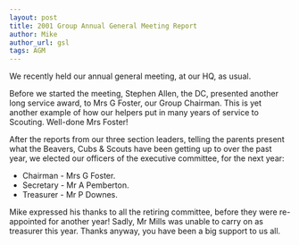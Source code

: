 ```yaml
---
layout: post
title: 2001 Group Annual General Meeting Report
author: Mike
author_url: gsl
tags: AGM
---
```


We recently held our annual general meeting, at our HQ, as usual.

Before we started the meeting, Stephen Allen, the DC, presented another long service award, to Mrs G Foster, our Group Chairman. This is yet another example of how our helpers put in many years of service to Scouting. Well-done Mrs Foster!
 
After the reports from our three section leaders, telling the parents present what the Beavers, Cubs & Scouts have been getting up to over the past year, we elected our officers of the executive committee, for the next year: 
* Chairman - Mrs G Foster.
* Secretary - Mr A Pemberton.
* Treasurer - Mr P Downes.
 
Mike expressed his thanks to all the retiring committee, before they were re-appointed for another year!
Sadly, Mr Mills was unable to carry on as treasurer this year. Thanks anyway, you have been a big support to us all.
